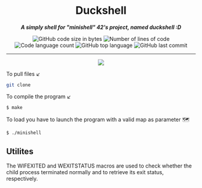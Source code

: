 
<h1 align="center">
	Duckshell
</h1>

<p align="center">
	<b><i>A simply shell for "minishell" 42's project, named duckshell :D</i></b><br>
</p>
<p align="center">
	<img alt="GitHub code size in bytes" src="https://img.shields.io/github/languages/code-size/ailopez-o/42Barcelona-FdF?color=lightblue" />
	<img alt="Number of lines of code" src="https://img.shields.io/tokei/lines/github/ailopez-o/42Barcelona-FdF?color=critical" />
	<img alt="Code language count" src="https://img.shields.io/github/languages/count/ailopez-o/42Barcelona-FdF?color=yellow" />
	<img alt="GitHub top language" src="https://img.shields.io/github/languages/top/ailopez-o/42Barcelona-FdF?color=blue" />
	<img alt="GitHub last commit" src="https://img.shields.io/github/last-commit/ailopez-o/42Barcelona-FdF?color=green" />
</p>


---


<p align="center">
	<img src="https://github.com/skyheis/42_minishell/blob/main/duckshema.jpg" />

</p>


To pull files ↙️
```bash
git clone
```
To compile the program ↙️

```bash
$ make
```
To load you have to launch the program with a valid map as parameter 🗺️
```bash
$ ./minishell
```

## Utilites

The WIFEXITED and WEXITSTATUS macros are used to check whether the child process terminated normally and to retrieve its exit status, respectively.
